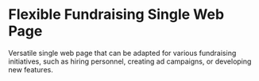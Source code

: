 # Flexible Fundraising Single Web Page

Versatile single web page that can be adapted for various fundraising initiatives, such as hiring personnel, creating ad campaigns, or developing new features.
